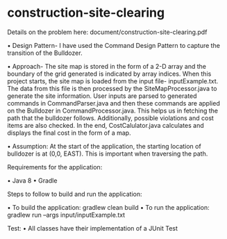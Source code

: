 # construction-site-clearing

Details on the problem here: document/construction-site-clearing.pdf



•	Design Pattern- I have used the Command Design Pattern to capture the transition of the Bulldozer.



•	Approach-
The site map is stored in the form of a 2-D array and the boundary of the grid generated is indicated by array indices. 
When this project starts, the site map is loaded from the input file- inputExample.txt. The data from this file is then processed by the SiteMapProcessor.java to generate the site information. 
User inputs are parsed to generated commands in CommandParser.java and then these commands are applied on the Bulldozer in CommandProcessor.java. This helps us in fetching the path that the bulldozer follows. 
Additionally, possible violations and cost items are also checked. In the end, CostCalulator.java calculates and displays the final cost in the form of a map.



•	Assumption: At the start of the application, the starting location of bulldozer is at (0,0, EAST). This is important when traversing the path.



Requirements for the application: 

•	Java 8
•	Gradle



Steps to follow to build and run the application:


•	To build the application: gradlew clean build
•	To run the application: gradlew run –args input/inputExample.txt



Test:
• All classes have their implementation of a JUnit Test
